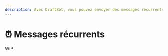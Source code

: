 ```yaml
---
description: Avec DraftBot, vous pouvez envoyer des messages récurrents avec quelques fonctionnalités intéressantes !
---
```


# ⏰ Messages récurrents

WIP